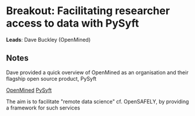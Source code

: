# Breakout: Facilitating researcher access to data with PySyft

**Leads**: Dave Buckley (OpenMined)

## Notes

Dave provided a quick overview of OpenMined as an organisation and their flagship open source product, PySyft

[OpenMined](https://openmined.org)
[PySyft](https://github.com/OpenMined/pysyft)

The aim is to facilitate "remote data science" cf. OpenSAFELY, by providing a framework for such services
